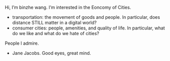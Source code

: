 Hi, I’m binzhe wang.
I’m interested in the Eoncomy of Cities.
 - transportation: the movement of goods and people. In particular, does distance STILL matter in a digital world?
 - consumer cities: people, amenities, and quality of life. In particular, what do we like and what do we hate of cities?
 

People I admire.
 - Jane Jacobs. Good eyes, great mind.  

